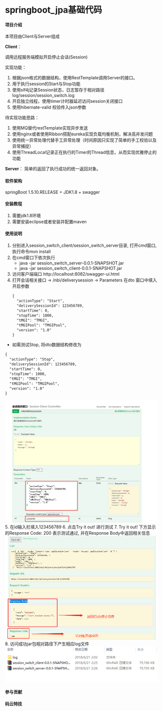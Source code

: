# springboot_jpa基础代码

#### 项目介绍

本项目由Client与Server组成

**Client**： 

调用远程服务端模拟开启停止会话(Session)

实现功能：

1. 根据json格式的数据结构，使用RestTemplate调用Server的接口。
2. 用于执行session的Start与Stop功能
3. 使用slf4j记录Session状态，日志暂存于相对路径log/session/session_switch.log
4. 开启独立线程，使用timer计时器延迟访问session关闭接口
5. 使用hibernate-valid 校验传入json参数

待实现功能思路：

1. 使用MQ替代restTemplate实现异步发送
2. 使用nginx或者使用Ribbon搭配eureka实现负载均衡机制，解决高并发问题
3. 使用统一异常处理代替手工异常处理（时间原因只实现了简单的手工校验以及异常捕捉）
4. 使用ThreadLocal记录正在执行的Timer的Thread信息，从而实现优雅停止的功能

**Server**：
简单的返回了执行成功的统一返回对象。


#### 软件架构

springBoot 1.5.10.RELEASE + JDK1.8 + swagger

#### 安装教程

1. 需要jdk1.8环境
2. 需要安装eclipse或者安装并配置maven

#### 使用说明

1. 分别进入session_switch_client/session_switch_server目录, 打开cmd窗口, 执行命令mvn install
2. 在cmd窗口下依次执行
	- java -jar session_switch_server-0.0.1-SNAPSHOT.jar
	- java -jar session_switch_client-0.0.1-SNAPSHOT.jar
3. 访问客户端端口 http://localhost:8082/swagger-ui.html
4. 打开会话相关接口 -> /nbi/deliverysession -> Parameters 在dto 窗口中填入开启参数
	```
	{
	  "actionType": "Start",
	  "deliverySessionId": 123456789,
	  "startTime": 0,
	  "stopTime": 1000,
	  "tMGI": "TMGI",
	  "tMGIPool": "TMGIPool",
	  "version": "1.0"
	}
	```
- 如需测试Stop, 将dto数据结构修改为
```
{
  "actionType": "Stop",
  "deliverySessionId": 123456789,
  "startTime": 0,
  "stopTime": 1000,
  "tMGI": "TMGI",
  "tMGIPool": "TMGIPool",
  "version": "1.0"
}
```
![image](other/1.png)
5. 在id输入栏填入123456789
6. 点击Try it out! 进行测试
7. Try it out! 下方显示的Response Code: 200 表示测试通过, 并在Response Body中返回相关信息
![image](other/2.png)
8. 访问成功jar包相对路径下产生相应log文件
![image](other/3.png)





#### 参与贡献
#### 码云特技
